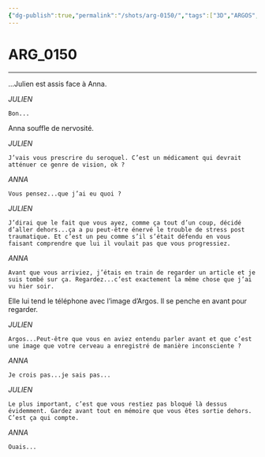 ```yaml
---
{"dg-publish":true,"permalink":"/shots/arg-0150/","tags":["3D","ARGOS","Shots"]}
---
```



# ARG_0150
---
...Julien est assis face à Anna. 

*JULIEN* 
```
Bon... 
```
Anna souffle de nervosité. 

*JULIEN* 
```
J’vais vous prescrire du seroquel. C’est un médicament qui devrait atténuer ce genre de vision, ok ? 
```
*ANNA* 
```
Vous pensez...que j’ai eu quoi ? 
```
*JULIEN* 
```
J’dirai que le fait que vous ayez, comme ça tout d’un coup, décidé d’aller dehors...ça a pu peut-être énervé le trouble de stress post traumatique. Et c’est un peu comme s’il s’était défendu en vous faisant comprendre que lui il voulait pas que vous progressiez. 
```
*ANNA* 
```
Avant que vous arriviez, j’étais en train de regarder un article et je suis tombé sur ça. Regardez...c’est exactement la même chose que j’ai vu hier soir. 
```
Elle lui tend le téléphone avec l’image d’Argos. Il se penche en avant pour regarder. 

*JULIEN* 
```
Argos...Peut-être que vous en aviez entendu parler avant et que c’est une image que votre cerveau a enregistré de manière inconsciente ? 
```
*ANNA* 
```
Je crois pas...je sais pas... 
```
*JULIEN* 
```
Le plus important, c’est que vous restiez pas bloqué là dessus évidemment. Gardez avant tout en mémoire que vous êtes sortie dehors. C’est ça qui compte. 
```
*ANNA* 
```
Ouais... 
```

